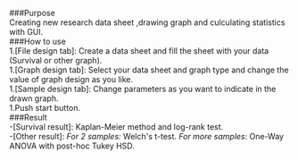 ###Purpose  
Creating new research data sheet ,drawing graph and culculating statistics with GUI.  
###How to use  
1.[File design tab]: Create a data sheet and fill the sheet with your data (Survival or other graph).  
1.[Graph design tab]: Select your data sheet and graph type and change the value of graph design as you like.  
1.[Sample design tab]: Change parameters as you want to indicate in the drawn graph.  
1.Push start button.   
###Result  
-[Survival result]: Kaplan-Meier method and log-rank test.  
-[Other result]: *For 2 samples:* Welch's t-test. *For more samples*: One-Way ANOVA with post-hoc Tukey HSD.
